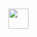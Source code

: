 <h1 align="center"><img src="https://raw.githubusercontent.com/nixin72/nixin72/master/wave.gif" width="40px"> </h1>
